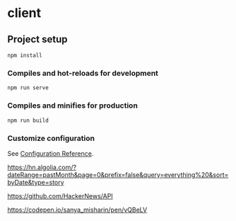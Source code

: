 # client

## Project setup
```
npm install
```

### Compiles and hot-reloads for development
```
npm run serve
```

### Compiles and minifies for production
```
npm run build
```

### Customize configuration
See [Configuration Reference](https://cli.vuejs.org/config/).


https://hn.algolia.com/?dateRange=pastMonth&page=0&prefix=false&query=everything%20&sort=byDate&type=story

https://github.com/HackerNews/API

https://codepen.io/sanya_misharin/pen/vQBeLV